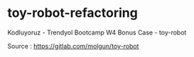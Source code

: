 # toy-robot-refactoring
Kodluyoruz - Trendyol Bootcamp W4 Bonus Case - toy-robot

Source : https://gitlab.com/molgun/toy-robot
